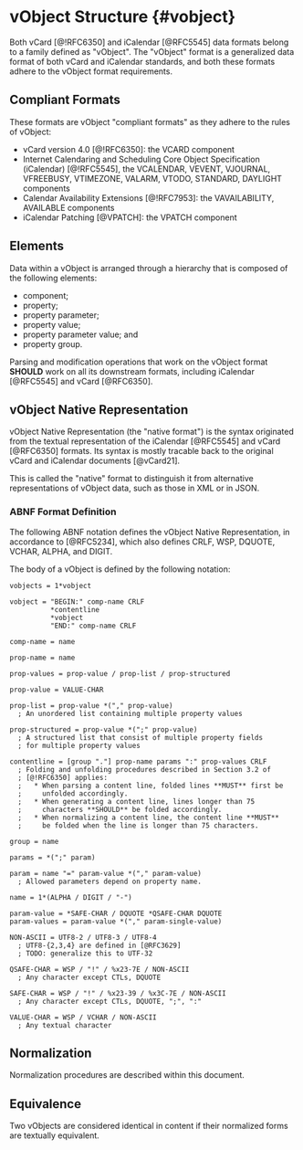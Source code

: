 # vObject Structure {#vobject}

Both vCard [@!RFC6350] and iCalendar [@RFC5545] data formats belong to a
family defined as "vObject". The "vObject" format is a generalized data
format of both vCard and iCalendar standards, and both these formats adhere
to the vObject format requirements.

## Compliant Formats

These formats are vObject "compliant formats" as they adhere to the rules of vObject:

* vCard version 4.0 [@!RFC6350]: the VCARD component
* Internet Calendaring and Scheduling Core Object Specification
  (iCalendar) [@!RFC5545], the VCALENDAR, VEVENT, VJOURNAL, VFREEBUSY,
  VTIMEZONE, VALARM, VTODO, STANDARD, DAYLIGHT components
* Calendar Availability Extensions [@!RFC7953]: the VAVAILABILITY,
  AVAILABLE components
* iCalendar Patching [@VPATCH]: the VPATCH component


## Elements

Data within a vObject is arranged through a hierarchy that is composed of
the following elements:

* component;
* property;
* property parameter;
* property value;
* property parameter value; and
* property group.

Parsing and modification operations that work on the vObject format
**SHOULD** work on all its downstream formats, including
iCalendar [@RFC5545] and vCard [@RFC6350].



## vObject Native Representation

vObject Native Representation (the "native format") is the syntax originated from the textual
representation of the iCalendar [@RFC5545] and vCard [@RFC6350] formats.
Its syntax is mostly tracable back to the original vCard and iCalendar
documents [@vCard21].

This is called the "native" format to distinguish it from
alternative representations of vObject data,
such as those in XML or in JSON.



### ABNF Format Definition

The following ABNF notation defines the vObject Native
Representation, in accordance to [@RFC5234], which also defines CRLF,
WSP, DQUOTE, VCHAR, ALPHA, and DIGIT.

The body of a vObject is defined by the following notation:

~~~ abnf
vobjects = 1*vobject

vobject = "BEGIN:" comp-name CRLF
          *contentline
          *vobject
          "END:" comp-name CRLF

comp-name = name

prop-name = name

prop-values = prop-value / prop-list / prop-structured

prop-value = VALUE-CHAR

prop-list = prop-value *("," prop-value)
  ; An unordered list containing multiple property values

prop-structured = prop-value *(";" prop-value)
  ; A structured list that consist of multiple property fields
  ; for multiple property values

contentline = [group "."] prop-name params ":" prop-values CRLF
  ; Folding and unfolding procedures described in Section 3.2 of
  ; [@!RFC6350] applies:
  ;   * When parsing a content line, folded lines **MUST** first be
  ;     unfolded accordingly.
  ;   * When generating a content line, lines longer than 75
  ;     characters **SHOULD** be folded accordingly.
  ;   * When normalizing a content line, the content line **MUST**
  ;     be folded when the line is longer than 75 characters.

group = name

params = *(";" param)

param = name "=" param-value *("," param-value)
  ; Allowed parameters depend on property name.

name = 1*(ALPHA / DIGIT / "-")

param-value = *SAFE-CHAR / DQUOTE *QSAFE-CHAR DQUOTE
param-values = param-value *("," param-single-value)

NON-ASCII = UTF8-2 / UTF8-3 / UTF8-4
  ; UTF8-{2,3,4} are defined in [@RFC3629]
  ; TODO: generalize this to UTF-32

QSAFE-CHAR = WSP / "!" / %x23-7E / NON-ASCII
  ; Any character except CTLs, DQUOTE

SAFE-CHAR = WSP / "!" / %x23-39 / %x3C-7E / NON-ASCII
  ; Any character except CTLs, DQUOTE, ";", ":"

VALUE-CHAR = WSP / VCHAR / NON-ASCII
  ; Any textual character

~~~


## Normalization

Normalization procedures are described within this document.


## Equivalence

Two vObjects are considered identical in content if their normalized
forms are textually equivalent.

